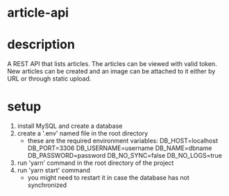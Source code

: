 # article-api

# description

A REST API that lists articles. The articles can be viewed with valid token.
New articles can be created and an image can be attached to it either by URL or through static upload.

# setup

1. install MySQL and create a database
2. create a '.env' named file in the root directory
   - these are the required environment variables:
     DB_HOST=localhost
     DB_PORT=3306
     DB_USERNAME=username
     DB_NAME=dbname
     DB_PASSWORD=password
     DB_NO_SYNC=false
     DB_NO_LOGS=true
3. run 'yarn' command in the root directory of the project
4. run 'yarn start' command
   - you might need to restart it in case the database has not synchronized
